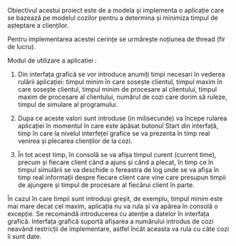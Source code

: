 Obiectivul acestui proiect este de a modela și implementa o aplicație care se bazează pe modelul cozilor pentru a determina și minimiza timpul de așteptare a clienților.

Pentru implementarea acestei cerințe se urmărește  noțiunea de thread (fir de lucru).

Modul de utilizare a aplicatiei :
1. Din interfața grafică se vor introduce anumiți timpi necesari în vederea rulării aplicației: timpul minim în care sosește clientul, timpul maxim în care sosește clientul, timpul minim de procesare al clientului, timpul maxim de procesare al clientului, numărul de cozi care dorim să ruleze, timpul de simulare al programului.

2. Dupa ce aceste valori sunt introduse (in milisecunde) va începe rularea aplicației în momentul în care este apăsat butonul Start din interfață, timp în care la nivelul interfeței grafice se va prezenta în timp real venirea și plecarea clienților de la cozi.

3. În tot acest timp, în consolă se va afișa timpul curent (current time), precum și fiecare client când a ajuns și când a plecat, în timp ce în timpul simulării se va deschide o fereastra de log unde se va afișa în timp real informații despre fiecare client care vine care presupun timpii de ajungere și timpul de procesare al fiecărui client în parte.

În cazul în care timpii sunt introduși greșit, de exemplu, timpul minim este mai mare decat cel maxim, aplicația nu va rula și va apărea în consolă o excepție. Se recomandă introducerea cu atenție a datelor în interfața grafică. Interfața grafică suportă afișarea a numărului introdus de cozi neavând restricții de implementare, astfel încât aceasta va rula cu câte cozi îi sunt date.
